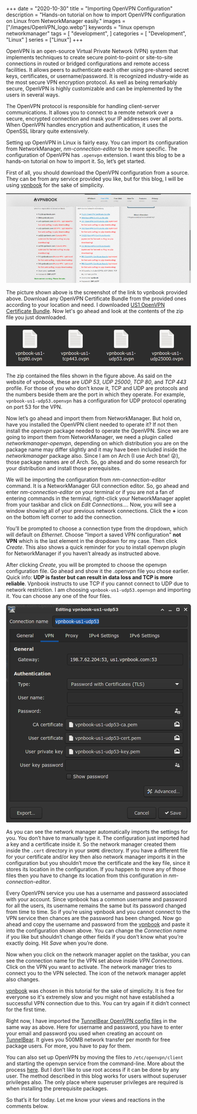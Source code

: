+++
date = "2020-10-30"
title = "Importing OpenVPN Configuration"
description = "Hands-on tutorial on how to import OpenVPN configuration on Linux from NetworkManager easily."
images = ["/images/OpenVPN_logo.webp"]
keywords = "linux openvpn networkmanager"
tags = [
    "development",
]
categories = [
    "Development",
    "Linux"
]
series = ["Linux"]
+++

OpenVPN is an open-source Virtual Private Network (VPN) system that implements techniques to create secure point-to-point or site-to-site connections in routed or bridged configurations and remote access facilities.
It allows peers to authenticate each other using pre-shared secret keys, certificates, or username/password.
It is recognized industry-wide as the most secure VPN encryption protocol.
As well as being remarkably secure, OpenVPN is highly customizable and can be implemented by the users in several ways.

The OpenVPN protocol is responsible for handling client-server communications.
It allows you to connect to a remote network over a secure, encrypted connection and mask your IP addresses over all ports.
When OpenVPN handles encryption and authentication, it uses the OpenSSL library quite extensively.

Setting up OpenVPN in Linux is fairly easy.
You can import its configuration from NetworkManager, _nm-connection-editor_ to be more specific.
The configuration of OpenVPN has `.openvpn` extension.
I want this blog to be a hands-on tutorial on how to import it.
So, let’s get started.

First of all, you should download the OpenVPN configuration from a source.
They can be from any service provided you like, but for this blog, I will be using [vpnbook](https://www.vpnbook.com/freevpn) for the sake of simplicity.

![vpnbook screenshot](/images/vpnbook_screenshot.webp#center)

The picture shown above is the screenshot of the link to vpnbook provided above.
Download any OpenVPN Certificate Bundle from the provided ones according to your location and need.
I downloaded [US1 OpenVPN Certificate Bundle](https://www.vpnbook.com/free-openvpn-account/VPNBook.com-OpenVPN-US1.zip).
Now let's go ahead and look at the contents of the zip file you just downloaded.

![openvpn bundle contents](/images/openvpn_bundle_contents.webp#center)

The zip contained the files shown in the figure above.
As said on the website of vpnbook, these are _UDP 53_, _UDP 25000_, _TCP 80_, and _TCP 443_ profile.
For those of you who don’t know it, TCP and UDP are protocols and the numbers beside them are the port in which they operate.
For example, `vpnbook-us1-udp53.openvpn` has a configuration for UDP protocol operating on port 53 for the VPN.

Now let’s go ahead and import them from NetworkManager.
But hold on, have you installed the OpenVPN client needed to operate it?
If not then install the _openvpn_ package needed to operate the OpenVPN.
Since we are going to import them from NetworkManager, we need a plugin called _networkmanager-openvpn_, depending on which distribution you are on the package name may differ slightly and it may have been included inside the _networkmanager_ package also.
Since I am on Arch (I use Arch btw! 😜), those package names are of Arch.
So, go ahead and do some research for your distribution and install those prerequisites.

We will be importing the configuration from _nm-connection-editor_ command.
It is a NetworkManager GUI connection editor.
So, go ahead and enter _nm-connection-editor_ on your terminal or if you are not a fan of entering commands in the terminal, right-click your NetworkManager applet from your taskbar and click on _Edit Connections…_.
Now, you will see a window showing all of your previous network connections.
Click the **+** icon on the bottom left corner to add the connection.

You’ll be prompted to choose a connection type from the dropdown, which will default on _Ethernet_.
Choose "Import a saved VPN configuration" **not VPN** which is the last element in the dropdown for my case.
Then click _Create_.
This also shows a quick reminder for you to install openvpn plugin for NetworkManager if you haven’t already as instructed above.

After clicking _Create_, you will be prompted to choose the openvpn configuration file.
Go ahead and show it the .openvpn file you chose earlier.
Quick info: **UDP is faster but can result in data loss and TCP is more reliable**.
Vpnbook instructs to use TCP if you cannot connect to UDP due to network restriction.
I am choosing `vpnbook-us1-udp53.openvpn` and importing it.
You can choose any one of the four files.

![openvpn configuration imported](/images/openvpn_imported.webp#center)

As you can see the network manager automatically imports the settings for you.
You don’t have to manually type it.
The configuration just imported had a key and a certificate inside it.
So the network manager created them inside the `.cert` directory in your `$HOME` directory.
If you have a different file for your certificate and/or key then also network manager imports it in the configuration but you shouldn’t move the certificate and the key file, since it stores its location in the configuration.
If you happen to move any of those files then you have to change its location from this configuration in _nm-connection-editor_.

Every OpenVPN service you use has a username and password associated with your account.
Since vpnbook has a common username and password for all the users, its username remains the same but its password changed from time to time.
So if you’re using vpnbook and you cannot connect to the VPN service then chances are the password has been changed.
Now go ahead and copy the username and password from the [vpnbook](https://www.vpnbook.com/freevpn) and paste it into the configuration shown above.
You can change the _Connection name_ if you like but shouldn’t change other fields if you don’t know what you’re exactly doing.
Hit _Save_ when you’re done.

Now when you click on the network manager applet on the taskbar, you can see the connection name for the VPN set above inside _VPN Connections_.
Click on the VPN you want to activate.
The network manager tries to connect you to the VPN selected.
The icon of the network manager applet also changes.

[vpnbook](https://www.vpnbook.com/freevpn) was chosen in this tutorial for the sake of simplicity.
It is free for everyone so it's extremely slow and you might not have established a successful VPN connection due to this.
You can try again if it didn’t connect for the first time.

Right now, I have imported the [TunnelBear OpenVPN config files](https://s3.amazonaws.com/tunnelbear/linux/openvpn.zip) in the same way as above.
Here for username and password, you have to enter your email and password you used when creating an account on [TunnelBear](https://www.tunnelbear.com/).
It gives you 500MB network transfer per month for free package users. For more, you have to pay for them.

You can also set up OpenVPN by moving the files to `/etc/openvpn/client` and starting the openvpn service from the command-line.
More about the process [here](https://wiki.archlinux.org/index.php/TunnelBear).
But I don’t like to use root access if it can be done by any user.
The method described in this blog works for users without superuser privileges also.
The only place where superuser privileges are required is when installing the prerequisite packages.

So that’s it for today.
Let me know your views and reactions in the comments below.

